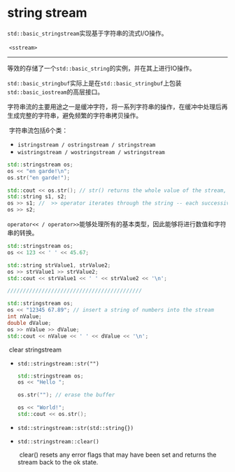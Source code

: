 # string stream

​		`std::basic_stringstream`实现基于字符串的流式I/O操作。

​		`<sstream>`

---

​		等效的存储了一个`std::basic_string`的实例，并在其上进行IO操作。

​		`std::basic_stringbuf`实际上是在`std::basic_stringbuf`上包装`std::basic_iostream`的高层接口。

​		字符串流的主要用途之一是缓冲字符，将一系列字符串的操作，在缓冲中处理后再生成完整的字符串，避免频繁的字符串拷贝操作。

​		字符串流包括6个类：

- `istringstream / ostringstream / stringstream`
- `wistringstream / wostringstream / wstringstream`

```c++
std::stringstream os;
os << "en garde!\n";
os.str("en garde!");

std::cout << os.str(); // str() returns the whole value of the stream, even if the >> has already been used on the stream.
std::string s1, s2;
os >> s1; //  >> operator iterates through the string -- each successive use of >> returns the next extractable value in the stream.
os >> s2;
```

​		`operator<< / operator>>`能够处理所有的基本类型，因此能够将进行数值和字符串的转换。

```c++
std::stringstream os;
os << 123 << ' ' << 45.67;

std::string strValue1, strValue2;
os >> strValue1 >> strValue2;
std::cout << strValue1 << ' ' << strValue2 << '\n';

///////////////////////////////////////////

std::stringstream os;
os << "12345 67.89"; // insert a string of numbers into the stream
int nValue;
double dValue;
os >> nValue >> dValue;
std::cout << nValue << ' ' << dValue << '\n';
```

​		clear stringstream

- `std::stringstream::str("")`

  ```c++
  std::stringstream os;
  os << "Hello ";
  
  os.str(""); // erase the buffer
  
  os << "World!";
  std::cout << os.str();
  ```

- `std::stringstream::str(std::string{})`

- `std::stringstream::clear()`

  ​	clear() resets any error flags that may have been set and returns the stream back to the ok state.